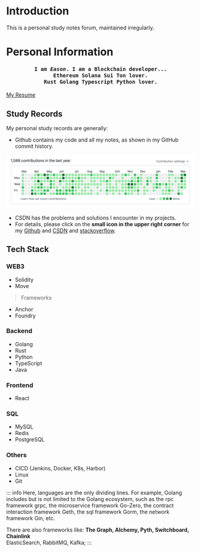 # Introduction

This is a personal study notes forum, maintained irregularly.

# Personal Information


<h4 align="center">
  <strong>
    <samp>
      I am <em>Eason</em>. I am a Blockchain developer... 
      <br/> Ethereum Solana Sui Ton lover.
      <br/> Rust Golang Typescript Python lover.
    </samp>
  </strong>
</h4>


[My Resume](/Eason-BlockchainResume.pdf)


## Study Records
My personal study records are generally:
- Github contains my code and all my notes, as shown in my GitHub commit history.

![alt text](../../assets/github.png)

- CSDN has the problems and solutions I encounter in my projects.
- For details, please click on the **small icon in the upper right corner** for my [Github](https://github.com/congmucc/note) and [CSDN](https://blog.csdn.net/m0_73419038?type=blog) and [stackoverflow](https://stackoverflow.com/users/23485085/congmu).

## Tech Stack
### WEB3
- Solidity
- Move
> Frameworks
- Anchor
- Foundry

### Backend
- Golang
- Rust
- Python
- TypeScript
- Java

### Frontend
- React

### SQL
- MySQL
- Redis
- PostgreSQL

### Others
- CICD (Jenkins, Docker, K8s, Harbor)
- Linux
- Git

::: info
Here, languages are the only dividing lines. For example, Golang includes but is not limited to the Golang ecosystem, such as the rpc framework grpc, the microservice framework Go-Zero, the contract interaction framework Geth, the sql framework Gorm, the network framework Gin, etc.

There are also frameworks like:
**The Graph, Alchemy, Pyth, Switchboard, Chainlink**
<br>
ElasticSearch, RabbitMQ, Kafka;
:::